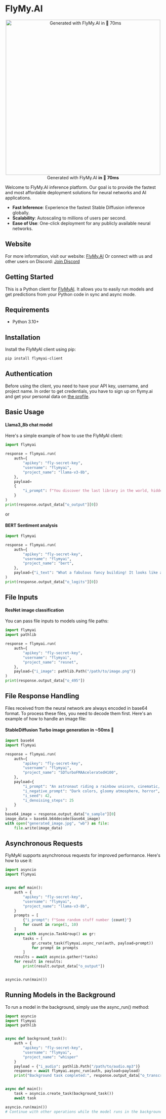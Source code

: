# FlyMy.AI
<p align="center">
  <img src="https://telegra.ph/file/d76588fc58b3445be4291.png" alt="Generated with FlyMy.AI in 🚀 70ms" width="500" />
  </br>Generated with FlyMy.AI  <b>in 🚀 70ms </b>
</p>

Welcome to FlyMy.AI inference platform. Our goal is to provide the fastest and most affordable deployment solutions for neural networks and AI applications.


- **Fast Inference**: Experience the fastest Stable Diffusion inference globally.
- **Scalability**: Autoscaling to millions of users per second.
- **Ease of Use**: One-click deployment for any publicly available neural networks.

## Website

For more information, visit our website: [FlyMy.AI](https://flymy.ai)
Or connect with us and other users on Discord: [Join Discord](https://discord.com/invite/t6hPBpSebw)


## Getting Started

This is a Python client for [FlyMyAI](https://flymy.ai). It allows you to easily run models and get predictions from your Python code in sync and async mode.


## Requirements

- Python 3.10+

## Installation

Install the FlyMyAI client using pip:

```sh
pip install flymyai-client
```

## Authentication
Before using the client, you need to have your API key, username, and project name. In order to get credentials, you have to sign up on flymy.ai and get your personal data on [the profile](https://app.flymy.ai/profile).

## Basic Usage
#### Llama3_8b chat model
Here's a simple example of how to use the FlyMyAI client:

```python
import flymyai

response = flymyai.run(
    auth={
        "apikey": "fly-secret-key",
        "username": "flymyai",
        "project_name": "llama-v3-8b",
    },
    payload=
    {
        "i_prompt": f"You discover the last library in the world, hidden in a forgotten city. What secrets does it hold, and why is it protected by ancient guardians?"
    }
)
print(response.output_data["o_output"][0])
```
or 

#### BERT Sentiment analysis
```python
import flymyai

response = flymyai.run(
    auth={
        "apikey": "fly-secret-key",
        "username": "flymyai",
        "project_name": "bert",
    },
    payload={"i_text": "What a fabulous fancy building! It looks like a palace!"}
)
print(response.output_data["o_logits"][0])
```

## File Inputs
#### ResNet image classification
You can pass file inputs to models using file paths:

```python
import flymyai
import pathlib

response = flymyai.run(
    auth={
        "apikey": "fly-secret-key",
        "username": "flymyai",
        "project_name": "resnet",
    },
    payload={"i_image": pathlib.Path("/path/to/image.png")}
)
print(response.output_data["o_495"])
```


## File Response Handling
Files received from the neural network are always encoded in base64 format. To process these files, you need to decode them first. Here's an example of how to handle an image file:
#### StableDiffusion Turbo image generation in ~50ms 🚀

```python
import base64
import flymyai

response = flymyai.run(
    auth={
        "apikey": "fly-secret-key",
        "username": "flymyai",
        "project_name": "SDTurboFMAAceleratedH100",
    },
    payload={
        "i_prompt": "An astronaut riding a rainbow unicorn, cinematic, dramatic, photorealistic",
        "i_negative_prompt": "Dark colors, gloomy atmosphere, horror",
        "i_seed": 42,
        "i_denoising_steps": 25
    }
)
base64_image = response.output_data["o_sample"][0]
image_data = base64.b64decode(base64_image)
with open("generated_image.jpg", "wb") as file:
    file.write(image_data)
```


## Asynchronous Requests
FlyMyAI supports asynchronous requests for improved performance. Here's how to use it:

```python
import asyncio
import flymyai


async def main():
    auth = {
        "apikey": "fly-secret-key",
        "username": "flymyai",
        "project_name": "llama-v3-8b",
    }
    prompts = [
        {"i_prompt": f"Some random stuff number {count}"}
        for count in range(1, 10)
    ]
    async with asyncio.TaskGroup() as gr:
        tasks = [
            gr.create_task(flymyai.async_run(auth, payload=prompt))
            for prompt in prompts
        ]
    results = await asyncio.gather(*tasks)
    for result in results:
        print(result.output_data["o_output"])


asyncio.run(main())
```

## Running Models in the Background
To run a model in the background, simply use the async_run() method:

```python
import asyncio
import flymyai
import pathlib


async def background_task():
    auth = {
        "apikey": "fly-secret-key",
        "username": "flymyai",
        "project_name": "whisper"
    }
    payload = {"i_audio": pathlib.Path("/path/to/audio.mp3")}
    response = await flymyai.async_run(auth, payload=payload)
    print("Background task completed:", response.output_data["o_transcription"])


async def main():
    task = asyncio.create_task(background_task())
    await task

asyncio.run(main())
# Continue with other operations while the model runs in the background
```

